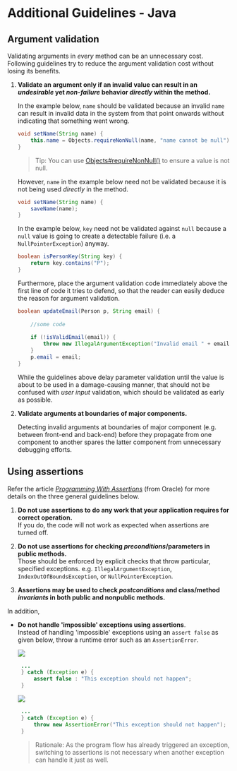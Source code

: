 # Additional Guidelines - Java

## Argument validation

Validating arguments in _every_ method can be an unnecessary cost.
Following guidelines try to reduce the argument validation cost without losing its benefits. 

1. **Validate an argument only if an invalid value can result in an _undesirable_ yet _non-failure_ behavior _directly_ 
   within the method.**

   In the example below, `name` should be validated because an invalid `name` can result in invalid data in 
   the system from that point onwards without indicating that something went wrong.
   
   ```java
   void setName(String name) {
       this.name = Objects.requireNonNull(name, "name cannot be null");
   }
   ```
   > Tip: You can use 
   > [Objects#requireNonNull()](https://docs.oracle.com/javase/7/docs/api/java/util/Objects.html#requireNonNull(T))
   > to ensure a value is not null.
   
   However, `name` in the example below need not be validated because it is not being used _directly_ in the method.
   
   ```java
   void setName(String name) {
       saveName(name);
   }
   ```
   
   In the example below, `key` need not be validated against `null` because a `null` value is going to create a 
   detectable failure (i.e. a `NullPointerException`) anyway.
   
   ```java
   boolean isPersonKey(String key) {
       return key.contains("P");
   }
   ```
   
   Furthermore, place the argument validation code immediately above the first line of code it tries to defend, so that
   the reader can easily deduce the reason for argument validation.
   
   
   ```java
   boolean updateEmail(Person p, String email) {
       
       //some code
       
       if (!isValidEmail(email)) {
           throw new IllegalArgumentException("Invalid email " + email);
       }
       p.email = email;
   }
   ```
   
   While the guidelines above delay parameter validation until the value is about to be used in a damage-causing manner,
   that should not be confused with _user input_ validation, which should be validated as early as possible.
   
1. **Validate arguments at boundaries of major components.**
 
   Detecting invalid arguments at boundaries of major component (e.g. between front-end and back-end) before they 
   propagate from one component to another spares the latter component from unnecessary debugging efforts.

## Using assertions

Refer the article 
_[Programming With Assertions](http://docs.oracle.com/javase/7/docs/technotes/guides/language/assert.html)_ 
(from Oracle) for more details on the three general guidelines below.

1. **Do not use assertions to do any work that your application requires for correct operation.**<br> 
   If you do, the code will not work as expected when assertions are turned off.
   
   
1. **Do not use assertions for checking _preconditions_/parameters in public methods.**<br> 
   Those should be enforced by explicit checks that throw particular, 
   specified exceptions. e.g. `IllegalArgumentException`, `IndexOutOfBoundsException`, or `NullPointerException`.
   
   
1. **Assertions may be used to check _postconditions_ and class/method _invariants_ in both public 
   and nonpublic methods.**

In addition,

* **Do not handle 'impossible' exceptions using assertions**.<br> 
  Instead of handling 'impossible' exceptions using an `assert false` as given below, 
  throw a runtime error such as an `AssertionError`.

  ![](Bad.png)
  ```java
   ...
   } catch (Exception e) {
       assert false : "This exception should not happen";
   }
   ```
   
  ![](Good.png)
  ```java
   ...
   } catch (Exception e) {
       throw new AssertionError("This exception should not happen");
   }
   ```

  > Rationale: As the program flow has already triggered an exception, switching to assertions is not necessary when
  > another exception can handle it just as well.